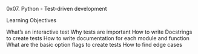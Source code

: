 0x07. Python - Test-driven development

Learning Objectives

What’s an interactive test
Why tests are important
How to write Docstrings to create tests
How to write documentation for each module and function
What are the basic option flags to create tests
How to find edge cases
